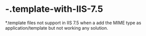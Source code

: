 -.template-with-IIS-7.5
=======================

*.template files not support in IIS 7.5 when a add the MIME type as application/template but not working any solution.
